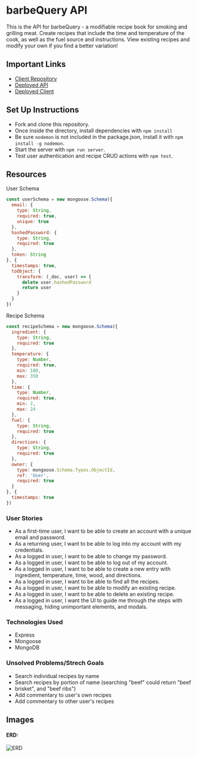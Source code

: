 # barbeQuery API

This is the API for barbeQuery - a modifiable recipe book for smoking and
grilling meat. Create recipes that include the time and temperature of the cook,
as well as the fuel source and instructions. View existing recipes and modify
your own if you find a better variation!

## Important Links

- [Client Repository](https://github.com/adamrturman/barbeQuery-client)
- [Deployed API](https://nameless-anchorage-32520.herokuapp.com)
- [Deployed Client](https://adamrturman.github.io/barbeQuery-client/)

## Set Up Instructions
- Fork and clone this repository.
- Once inside the directory, install dependencies with `npm install`
- Be sure `nodemon` is not included in the package.json, install it with `npm install -g nodemon`.
- Start the server with `npm run server`.
- Test user authentication and recipe CRUD actions with `npm test`.

## Resources

User Schema
```js
const userSchema = new mongoose.Schema({
  email: {
    type: String,
    required: true,
    unique: true
  },
  hashedPassword: {
    type: String,
    required: true
  },
  token: String
}, {
  timestamps: true,
  toObject: {
    transform: (_doc, user) => {
      delete user.hashedPassword
      return user
    }
  }
})
```
Recipe Schema
```js
const recipeSchema = new mongoose.Schema({
  ingredient: {
    type: String,
    required: true
  },
  temperature: {
    type: Number,
    required: true,
    min: 180,
    max: 350
  },
  time: {
    type: Number,
    required: true,
    min: 2,
    max: 24
  },
  fuel: {
    type: String,
    required: true
  },
  directions: {
    type: String,
    required: true
  },
  owner: {
    type: mongoose.Schema.Types.ObjectId,
    ref: 'User',
    required: true
  }
}, {
  timestamps: true
})
```
### User Stories

* As a first-time user, I want to be able to create an account with a unique
email and password.
* As a returning user, I want to be able to log into my account with my
credentials.
* As a logged in user, I want to be able to change my password.
* As a logged in user, I want to be able to log out of my account.
* As a logged in user, I want to be able to create a new entry with ingredient,
temperature, time, wood, and directions.
* As a logged in user, I want to be able to find all the recipes.
* As a logged in user, I want to be able to modify an existing recipe.
* As a logged in user, I want to be able to delete an existing recipe.
* As a logged in user, I want the UI to guide me through the steps with
messaging, hiding unimportant elements, and modals.

### Technologies Used

- Express
- Mongoose
- MongoDB


### Unsolved Problems/Strech Goals

- Search individual recipes by name
- Search recipes by portion of name (searching "beef" could return "beef
-   brisket", and "beef ribs")
- Add commentary to user's own recipes
- Add commentary to other user's recipes

## Images

#### ERD:
![ERD](https://i.imgur.com/2hVqBLP.jpg)
